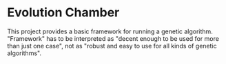 # Evolution Chamber

This project provides a basic framework for running a genetic algorithm. "Framework" has to be interpreted as "decent enough to be used for more than just one case", not as "robust and easy to use for all kinds of genetic algorithms".